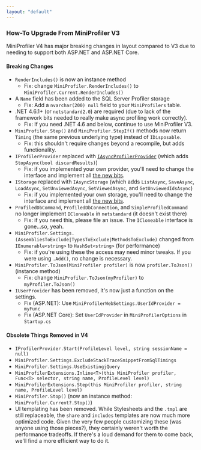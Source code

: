 ```yaml
---
layout: "default"
---
```

### How-To Upgrade From MiniProfiler V3

MiniProfiler V4 has major breaking changes in layout compared to V3 due to needing to support both ASP.NET and ASP.NET Core.

#### Breaking Changes
* `RenderIncludes()` is now an instance method
  * Fix: change `MiniProfiler.RenderIncludes()` to `MiniProfiler.Current.RenderIncludes()`
* A `Name` field has been added to the SQL Server Profiler storage
  * Fix: Add a `nvarchar(200) null` field to your `MiniProfilers` table.
* .NET 4.6.1+ (or `netstandard2.0`) are required (due to lack of the framework bits needed to really make async profiling work correctly).
  * Fix: If you need .NET 4.6 and below, continue to use MiniProfiler V3.
* `MiniProfiler.Step()` and `MiniProfiler.StepIf()` methods now return `Timing` (the same previous underlying type) instead of `IDisposable`.
  * Fix: this shouldn't require changes beyond a recompile, but adds functionality.
* `IProfilerProvider` replaced with [`IAsyncProfilerProvider`](https://github.com/MiniProfiler/dotnet/blob/master/src/MiniProfiler.Shared/ProfileProviders/IAsyncProfilerProvider.cs) (which adds `StopAsync(bool discardResults)`)
  * Fix: if you implemented your own provider, you'll need to change the interface and implement all [the new bits](https://github.com/MiniProfiler/dotnet/blob/master/src/MiniProfiler.Shared/ProfileProviders/IAsyncProfilerProvider.cs).
* `IStorage` replaced with `IAsyncStorage` (which adds `ListAsync`, `SaveAsync`, `LoadAsync`, `SetUnviewedAsync`, `SetViewedAsync`, and `GetUnviewedIdsAsync`)
  * Fix: if you implemented your own storage, you'll need to change the interface and implement all [the new bits](https://github.com/MiniProfiler/dotnet/blob/master/src/MiniProfiler.Shared/Storage/IAsyncStorage.cs).
* `ProfiledDbCommand`, `ProfiledDbConnection`, and `SimpleProfiledCommand` no longer implement `ICloneable` in `netstandard` (it doesn't exist there)
  * Fix: if you need this, please file an issue. The `ICloneable` interface is gone...so, yeah.
* `MiniProfiler.Settings.(AssembliesToExclude|TypesToExclude|MethodsToExclude)` changed from `IEnumerable<string>` to `HashSet<string>` (for performance)
  * Fix: if you're using these the access may need minor tweaks. If you were using `.Add()`, no change is necessary.
* `MiniProfiler.ToJson(MiniProfiler profiler)` is now `profiler.ToJson()` (instance method)
  * Fix: change `MiniProfiler.ToJson(myProfiler)` to `myProfiler.ToJson()`
* `IUserProvider` has been removed, it's now just a function on the settings.
  * Fix (ASP.NET): Use `MiniProfilerWebSettings.UserIdProvider = myFunc`
  * Fix (ASP.NET Core): Set `UserIdProvider` in `MiniProfilerOptions` in `Startup.cs`

#### Obsolete Things Removed in V4
* `IProfilerProvider.Start(ProfileLevel level, string sessionName = null)`
* `MiniProfiler.Settings.ExcludeStackTraceSnippetFromSqlTimings`
* `MiniProfiler.Settings.UseExistingjQuery`
* `MiniProfilerExtensions.Inline<T>(this MiniProfiler profiler, Func<T> selector, string name, ProfileLevel level)`
* `MiniProfilerExtensions.Step(this MiniProfiler profiler, string name, ProfileLevel level)`
* `MiniProfiler.Stop()` (now an instance method: `MiniProfiler.Current?.Stop()`)
* UI templating has been removed. While Stylesheets and the `.tmpl` are still replaceable, the `share` and `includes` templates are now much more optimized code. Given the very few people customizing these (was anyone using those pieces?), they certainly weren't worth the performance tradeoffs. If there's a loud demand for them to come back, we'll find a more efficient way to do it.
